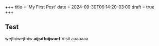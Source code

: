 +++
title = 'My First Post'
date = 2024-09-30T09:14:20-03:00
draft = true
+++

## Test

wejfoiwejfoiw **aijsdfoijwaef**
Visit aaaaaaa
